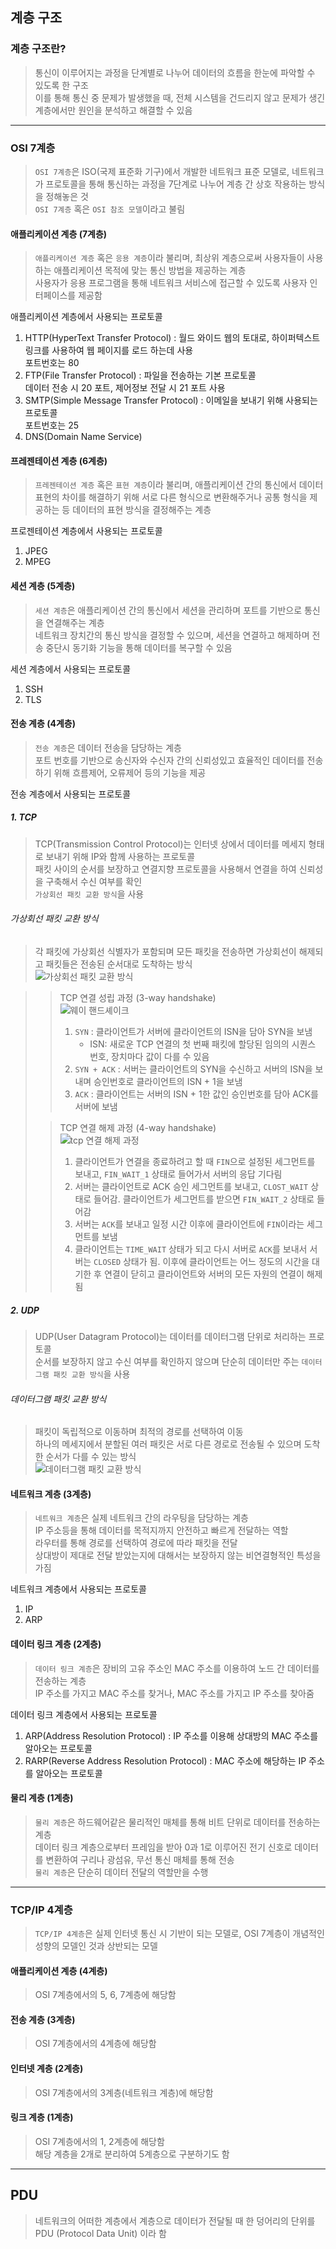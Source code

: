 ## 계층 구조

### 계층 구조란?

> 통신이 이루어지는 과정을 단계별로 나누어 데이터의 흐름을 한눈에 파악할 수 있도록 한 구조 <br>
> 이를 통해 통신 중 문제가 발생했을 때, 전체 시스템을 건드리지 않고 문제가 생긴 계층에서만 원인을 분석하고 해결할 수 있음

---

### OSI 7계층

> `OSI 7계층`은 ISO(국제 표준화 기구)에서 개발한 네트워크 표준 모델로, 네트워크가 프로토콜을 통해 통신하는 과정을 7단계로 나누어 계층 간 상호 작용하는 방식을 정해놓은 것 <br> `OSI 7계층` 혹은 `OSI 참조 모델`이라고 불림

#### 애플리케이션 계층 (7계층)

> `애플리케이션 계층` 혹은 `응용 계층`이라 불리며, 최상위 계층으로써 사용자들이 사용하는 애플리케이션 목적에 맞는 통신 방법을 제공하는 계층 <br> 사용자가 응용 프로그램을 통해 네트워크 서비스에 접근할 수 있도록 사용자 인터페이스를 제공함

애플리케이션 계층에서 사용되는 프로토콜

1. HTTP(HyperText Transfer Protocol) : 월드 와이드 웹의 토대로, 하이퍼텍스트 링크를 사용하여 웹 페이지를 로드 하는데 사용 <br> 포트번호는 80
2. FTP(File Transfer Protocol) : 파일을 전송하는 기본 프로토콜 <br> 데이터 전송 시 20 포트, 제어정보 전달 시 21 포트 사용
3. SMTP(Simple Message Transfer Protocol) : 이메일을 보내기 위해 사용되는 프로토콜 <br> 포트번호는 25
4. DNS(Domain Name Service)

#### 프레젠테이션 계층 (6계층)

> `프레젠테이션 계층` 혹은 `표현 계층`이라 불리며, 애플리케이션 간의 통신에서 데이터 표현의 차이를 해결하기 위해 서로 다른 형식으로 변환해주거나 공통 형식을 제공하는 등 데이터의 표현 방식을 결정해주는 계층

프로젠테이션 계층에서 사용되는 프로토콜

1. JPEG
2. MPEG

#### 세션 계층 (5계층)

> `세션 계층`은 애플리케이션 간의 통신에서 세션을 관리하며 포트를 기반으로 통신을 연결해주는 계층 <br> 네트워크 장치간의 통신 방식을 결정할 수 있으며, 세션을 연결하고 해제하며 전송 중단시 동기화 기능을 통해 데이터를 복구할 수 있음

세션 계층에서 사용되는 프로토콜

1. SSH
2. TLS

#### 전송 계층 (4계층)

> `전송 계층`은 데이터 전송을 담당하는 계층 <br> 포트 번호를 기반으로 송신자와 수신자 간의 신뢰성있고 효율적인 데이터를 전송하기 위해 흐름제어, 오류제어 등의 기능을 제공

전송 계층에서 사용되는 프로토콜

##### 1. TCP

> TCP(Transmission Control Protocol)는 인터넷 상에서 데이터를 메세지 형태로 보내기 위해 IP와 함께 사용하는 프로토콜 <br> 패킷 사이의 순서를 보장하고 연결지향 프로토콜을 사용해서 연결을 하여 신뢰성을 구축해서 수신 여부를 확인 <br> `가상회선 패킷 교환 방식`을 사용

###### 가상회선 패킷 교환 방식

> 각 패킷에 가상회선 식별자가 포함되며 모든 패킷을 전송하면 가상회선이 해제되고 패킷들은 전송된 순서대로 도착하는 방식 <br> ![가상회선 패킷 교환 방식](https://github.com/user-attachments/assets/98dd9799-1011-4710-962b-194f1a99bb31)

>
> > TCP 연결 성립 과정 (3-way handshake) <br> ![웨이 핸드셰이크](https://github.com/user-attachments/assets/02a171da-6e04-4213-9f9b-5539f1bda539) <br>
> >
> > 1.  `SYN` : 클라이언트가 서버에 클라이언트의 ISN을 담아 SYN을 보냄
> >     - ISN: 새로운 TCP 연결의 첫 번째 패킷에 할당된 임의의 시퀀스 번호, 장치마다 값이 다를 수 있음
> > 2.  `SYN + ACK` : 서버는 클라이언트의 SYN을 수신하고 서버의 ISN을 보내며 승인번호로 클라이언트의 ISN + 1을 보냄
> > 3.  `ACK` : 클라이언트는 서버의 ISN + 1한 값인 승인번호를 담아 ACK를 서버에 보냄
>
> > TCP 연결 해제 과정 (4-way handshake) <br> ![tcp 연결 해제 과정](https://github.com/user-attachments/assets/62b1632d-541f-41cd-a072-b2a644f31627) <br>
> >
> > 1. 클라이언트가 연결을 종료하려고 할 때 `FIN`으로 설정된 세그먼트를 보내고, `FIN_WAIT_1` 상태로 들어가서 서버의 응답 기다림
> > 2. 서버는 클라이언트로 ACK 승인 세그먼트를 보내고, `CLOST_WAIT` 상태로 들어감. 클라이언트가 세그먼트를 받으면 `FIN_WAIT_2` 상태로 들어감
> > 3. 서버는 `ACK`를 보내고 일정 시간 이후에 클라이언트에 `FIN`이라는 세그먼트를 보냄
> > 4. 클라이언트는 `TIME_WAIT` 상태가 되고 다시 서버로 `ACK`를 보내서 서버는 `CLOSED` 상태가 됨. 이후에 클라이언트는 어느 정도의 시간을 대기한 후 연결이 닫히고 클라이언트와 서버의 모든 자원의 연결이 해제됨

##### 2. UDP

> UDP(User Datagram Protocol)는 데이터를 데이터그램 단위로 처리하는 프로토콜 <br> 순서를 보장하지 않고 수신 여부를 확인하지 않으며 단순히 데이터만 주는 `데이터그램 패킷 교환 방식`을 사용

###### 데이터그램 패킷 교환 방식

> 패킷이 독립적으로 이동하며 최적의 경로를 선택하여 이동 <br> 하나의 메세지에서 분할된 여러 패킷은 서로 다른 경로로 전송될 수 있으며 도착한 순서가 다를 수 있는 방식 <br> ![데이터그램 패킷 교환 방식](https://github.com/user-attachments/assets/1e7e3a8c-82a2-4dac-9a44-43e9960445d9)

#### 네트워크 계층 (3계층)

> `네트워크 계층`은 실제 네트워크 간의 라우팅을 담당하는 계층 <br> IP 주소등을 통해 데이터를 목적지까지 안전하고 빠르게 전달하는 역할 <br> 라우터를 통해 경로를 선택하여 경로에 따라 패킷을 전달 <br> 상대방이 제대로 전달 받았는지에 대해서는 보장하지 않는 비연결형적인 특성을 가짐

네트워크 계층에서 사용되는 프로토콜

1. IP
2. ARP

#### 데이터 링크 계층 (2계층)

> `데이터 링크 계층`은 장비의 고유 주소인 MAC 주소를 이용하여 노드 간 데이터를 전송하는 계층 <br> IP 주소를 가지고 MAC 주소를 찾거나, MAC 주소를 가지고 IP 주소를 찾아줌

데이터 링크 계층에서 사용되는 프로토콜

1. ARP(Address Resolution Protocol) : IP 주소를 이용해 상대방의 MAC 주소를 알아오는 프로토콜
2. RARP(Reverse Address Resolution Protocol) : MAC 주소에 해당하는 IP 주소를 알아오는 프로토콜

#### 물리 계층 (1계층)

> `물리 계층`은 하드웨어같은 물리적인 매체를 통해 비트 단위로 데이터를 전송하는 계층 <br> 데이터 링크 계층으로부터 프레임을 받아 0과 1로 이루어진 전기 신호로 데이터를 변환하여 구리나 광섬유, 무선 통신 매체를 통해 전송 <br> `물리 계층`은 단순히 데이터 전달의 역할만을 수행

---

### TCP/IP 4계층

> `TCP/IP 4계층`은 실제 인터넷 통신 시 기반이 되는 모델로, OSI 7계층이 개념적인 성향의 모델인 것과 상반되는 모델

#### 애플리케이션 계층 (4계층)

> OSI 7계층에서의 5, 6, 7계층에 해당함

#### 전송 계층 (3계층)

> OSI 7계층에서의 4계층에 해당함

#### 인터넷 계층 (2계층)

> OSI 7계층에서의 3계층(네트워크 계층)에 해당함

#### 링크 계층 (1계층)

> OSI 7계층에서의 1, 2계층에 해당함 <br> 해당 계층을 2개로 분리하여 5계층으로 구분하기도 함

---

## PDU

> 네트워크의 어떠한 계층에서 계층으로 데이터가 전달될 때 한 덩어리의 단위를 PDU (Protocol Data Unit) 이라 함
